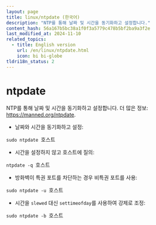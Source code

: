 ```yaml
---
layout: page
title: linux/ntpdate (한국어)
description: "NTP를 통해 날짜 및 시간을 동기화하고 설정합니다."
content_hash: 56a167b5bc38a1f0f3a5779c478b5bf2ba9a3f2e
last_modified_at: 2024-11-10
related_topics:
  - title: English version
    url: /en/linux/ntpdate.html
    icon: bi bi-globe
tldri18n_status: 2
---
```

# ntpdate

NTP를 통해 날짜 및 시간을 동기화하고 설정합니다.
더 많은 정보: <https://manned.org/ntpdate>.

- 날짜와 시간을 동기화하고 설정:

`sudo ntpdate `<span class="tldr-var badge badge-pill bg-dark-lm bg-white-dm text-white-lm text-dark-dm font-weight-bold">호스트</span>

- 시간을 설정하지 않고 호스트에 질의:

`ntpdate -q `<span class="tldr-var badge badge-pill bg-dark-lm bg-white-dm text-white-lm text-dark-dm font-weight-bold">호스트</span>

- 방화벽이 특권 포트를 차단하는 경우 비특권 포트를 사용:

`sudo ntpdate -u `<span class="tldr-var badge badge-pill bg-dark-lm bg-white-dm text-white-lm text-dark-dm font-weight-bold">호스트</span>

- 시간을 `slewed` 대신 `settimeofday`를 사용하여 강제로 조정:

`sudo ntpdate -b `<span class="tldr-var badge badge-pill bg-dark-lm bg-white-dm text-white-lm text-dark-dm font-weight-bold">호스트</span>
